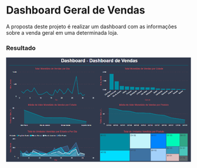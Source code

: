 # Dashboard Geral de Vendas

A proposta deste projeto é realizar um dashboard com as informações sobre a venda geral em uma determinada loja.

### Resultado

<img src="imagens/resultado.PNG">